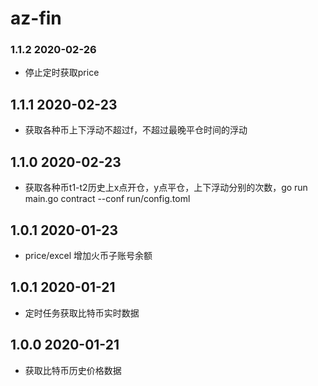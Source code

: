 # az-fin

### 1.1.2 2020-02-26
- 停止定时获取price

## 1.1.1 2020-02-23
- 获取各种币上下浮动不超过f，不超过最晚平仓时间的浮动

## 1.1.0 2020-02-23
- 获取各种币t1-t2历史上x点开仓，y点平仓，上下浮动分别的次数，go run main.go contract --conf run/config.toml

## 1.0.1 2020-01-23
- price/excel 增加火币子账号余额

## 1.0.1 2020-01-21
- 定时任务获取比特币实时数据

## 1.0.0 2020-01-21
- 获取比特币历史价格数据